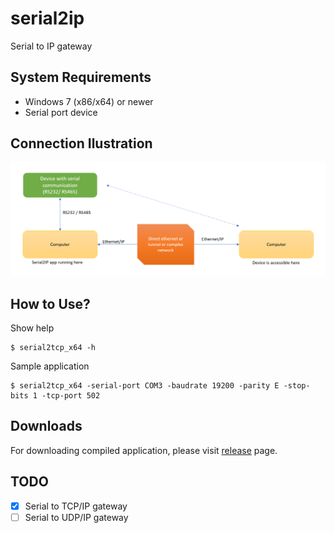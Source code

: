 # serial2ip

Serial to IP gateway

## System Requirements

- Windows 7 (x86/x64) or newer
- Serial port device

## Connection Ilustration

![Ngantuk yo turu!](./ilustration.png 'Ngantuk yo turu')

## How to Use?

Show help

```
$ serial2tcp_x64 -h
```

Sample application

```
$ serial2tcp_x64 -serial-port COM3 -baudrate 19200 -parity E -stop-bits 1 -tcp-port 502
```

## Downloads

For downloading compiled application, please visit [release](https://github.com/annlumia/hawa-cems/releases) page.

## TODO

- [x] Serial to TCP/IP gateway
- [ ] Serial to UDP/IP gateway
